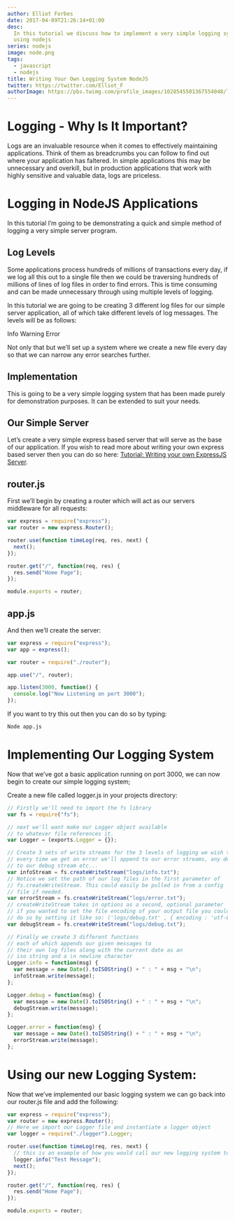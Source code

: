 ```yaml
---
author: Elliot Forbes
date: 2017-04-09T21:26:14+01:00
desc:
  In this tutorial we discuss how to implement a very simple logging system
  using nodejs
series: nodejs
image: node.png
tags:
  - javascript
  - nodejs
title: Writing Your Own Logging System NodeJS
twitter: https://twitter.com/Elliot_F
authorImage: https://pbs.twimg.com/profile_images/1028545501367554048/lzr43cQv_400x400.jpg
---
```


# Logging - Why Is It Important?

Logs are an invaluable resource when it comes to effectively maintaining
applications. Think of them as breadcrumbs you can follow to find out where your
application has faltered. In simple applications this may be unnecessary and
overkill, but in production applications that work with highly sensitive and
valuable data, logs are priceless.

# Logging in NodeJS Applications

In this tutorial I’m going to be demonstrating a quick and simple method of
logging a very simple server program.

## Log Levels

Some applications process hundreds of millions of transactions every day, if we
log all this out to a single file then we could be traversing hundreds of
millions of lines of log files in order to find errors. This is time consuming
and can be made unnecessary through using multiple levels of logging.

In this tutorial we are going to be creating 3 different log files for our
simple server application, all of which take different levels of log messages.
The levels will be as follows:

Info Warning Error

Not only that but we’ll set up a system where we create a new file every day so
that we can narrow any error searches further.

## Implementation

This is going to be a very simple logging system that has been made purely for
demonstration purposes. It can be extended to suit your needs.

## Our Simple Server

Let’s create a very simple express based server that will serve as the base of
our application. If you wish to read more about writing your own express based
server then you can do so here:
[Tutorial: Writing your own ExpressJS Server](/javascript/nodejs/creating-a-webserver-with-nodejs/).

## router.js

First we’ll begin by creating a router which will act as our servers middleware
for all requests:

```js
var express = require("express");
var router = new express.Router();

router.use(function timeLog(req, res, next) {
  next();
});

router.get("/", function(req, res) {
  res.send("Home Page");
});

module.exports = router;
```

## app.js

And then we’ll create the server:

```js
var express = require("express");
var app = express();

var router = require("./router");

app.use("/", router);

app.listen(3000, function() {
  console.log("Now Listening on port 3000");
});
```

If you want to try this out then you can do so by typing:

```bash
Node app.js
```

# Implementing Our Logging System

Now that we’ve got a basic application running on port 3000, we can now begin to
create our simple logging system;

Create a new file called logger.js in your projects directory:

```js
// Firstly we'll need to import the fs library
var fs = require("fs");

// next we'll want make our Logger object available
// to whatever file references it.
var Logger = (exports.Logger = {});

// Create 3 sets of write streams for the 3 levels of logging we wish to do
// every time we get an error we'll append to our error streams, any debug message
// to our debug stream etc...
var infoStream = fs.createWriteStream("logs/info.txt");
// Notice we set the path of our log files in the first parameter of
// fs.createWriteStream. This could easily be pulled in from a config
// file if needed.
var errorStream = fs.createWriteStream("logs/error.txt");
// createWriteStream takes in options as a second, optional parameter
// if you wanted to set the file encoding of your output file you could
// do so by setting it like so: ('logs/debug.txt' , { encoding : 'utf-8' });
var debugStream = fs.createWriteStream("logs/debug.txt");

// Finally we create 3 different functions
// each of which appends our given messages to
// their own log files along with the current date as an
// iso string and a \n newline character
Logger.info = function(msg) {
  var message = new Date().toISOString() + " : " + msg + "\n";
  infoStream.write(message);
};

Logger.debug = function(msg) {
  var message = new Date().toISOString() + " : " + msg + "\n";
  debugStream.write(message);
};

Logger.error = function(msg) {
  var message = new Date().toISOString() + " : " + msg + "\n";
  errorStream.write(message);
};
```

# Using our new Logging System:

Now that we’ve implemented our basic logging system we can go back into our
router.js file and add the following:

```js
var express = require("express");
var router = new express.Router();
// Here we import our Logger file and instantiate a logger object
var logger = require("./logger").Logger;

router.use(function timeLog(req, res, next) {
  // this is an example of how you would call our new logging system to log an info message
  logger.info("Test Message");
  next();
});

router.get("/", function(req, res) {
  res.send("Home Page");
});

module.exports = router;
```
